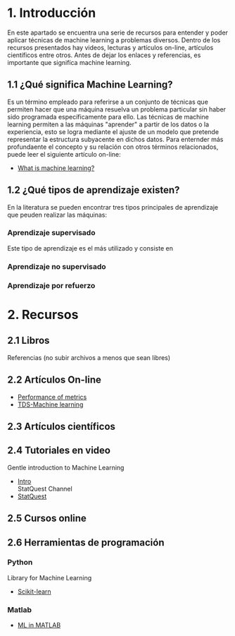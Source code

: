 # 1. Introducción

En este apartado se encuentra una serie de recursos para entender y poder aplicar técnicas de machine learning a problemas diversos. Dentro de los recursos presentados hay videos, lecturas y artículos on-line, artículos científicos entre otros. Antes de dejar los enlaces y referencias, es importante que signifíca machine learning.

## 1.1 ¿Qué significa Machine Learning?

Es un término empleado para referirse a un conjunto de técnicas que permiten hacer que una máquina resuelva un problema particular sin haber sido programada específicamente para ello. Las técnicas de machine learning permiten a las máquinas "aprender" a partir de los datos o la experiencia, esto se logra mediante el ajuste de un modelo que pretende representar la estructura subyacente en dichos datos. Para enternder más profundaente el concepto y su relación con otros términos relacionados, puede leer el siguiente artículo on-line:
-	[What is machine learning?](https://www.technologyreview.com/2018/11/17/103781/what-is-machine-learning-we-drew-you-another-flowchart/)

## 1.2 ¿Qué tipos de aprendizaje existen?

En la literatura se pueden encontrar tres tipos principales de aprendizaje que peuden realizar las máquinas:

### Aprendizaje supervisado

Este tipo de aprendizaje es el más utilizado y consiste en 

### Aprendizaje no supervisado

### Aprendizaje por refuerzo

# 2. Recursos

## 2.1 Libros

Referencias (no subir archivos a menos que sean libres)

## 2.2 Artículos On-line

-	[Performance of metrics](https://medium.com/thalus-ai/performance-metrics-for-classification-problems-in-machine-learning-part-i-b085d432082b)
-	[TDS-Machine learning](https://towardsdatascience.com/machine-learning/home)

## 2.3 Artículos científicos

## 2.4 Tutoriales en video
Gentle introduction to Machine Learning
-	[Intro](https://www.youtube.com/watch?v=Gv9_4yMHFhI)	
StatQuest Channel
-	[StatQuest](https://www.youtube.com/user/joshstarmer)

## 2.5 Cursos online

## 2.6 Herramientas de programación

### Python
Library for Machine Learning
-	[Scikit-learn](https://scikit-learn.org/stable/)

### Matlab
- [ML in MATLAB](https://www.mathworks.com/solutions/machine-learning.html)
